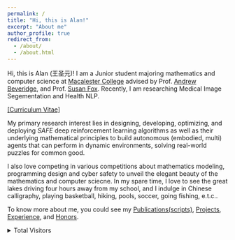 ```yaml
---
permalink: /
title: "Hi, this is Alan!"
excerpt: "About me"
author_profile: true
redirect_from: 
  - /about/
  - /about.html
---
```

Hi, this is Alan (王圣元)! I am a Junior student majoring mathematics and computer science at [Macalester College](https://www.macalester.edu/) advised by Prof. [Andrew Beveridge](https://mathbeveridge.github.io/), and Prof. [Susan Fox](https://www.macalester.edu/~fox/). Recently, I am researching Medical Image Segementation and Health NLP.

[[Curriculum Vitae]](https://sssWang18.github.io/files/CV.pdf)

My primary research interest lies in designing, developing, optimizing, and deploying *SAFE* deep reinforcement learning algorithms as well as their underlying mathematical principles to build autonomous (embodied, multi) agents that can perform in dynamic environments, solving real-world puzzles for common good. 

I also love competing in various competitions about mathematics modeling, programming design and cyber safety to unveil the elegant beauty of the mathematics and computer sciecne. In my spare time, I love to see the great lakes driving four hours away from my school, and I indulge in Chinese calligraphy, playing basketball, hiking, pools, soccer, going fishing, e.t.c.. 

To know more about me, you could see my [Publications(scripts)](https://sssWang18.github.io/publications/), [Projects](https://sssWang18.github.io/projects/), [Experience](https://sssWang18.github.io/experience/), and [Honors](https://sssWang18.github.io/honors/). <!-- I am also making some notes, especially based on detailed mathematical proofs and my understanding, while lerning and researching about reinforcement learning in [Blogs](https://sssWang18.github.io/blogs/). -->

<!-- 
<details>
<summary>Okay, for more...</summary>
<br>
I am a highly passionate third-year Mathematics and Computer Science student at Macalester College with a solid background in both pure mathematics and applied mathematics involved with computer and data science. My primary research interest lies in designing, developing, optimizing, and deploying deep reinforcement learning algorithms as well as their underlying mathematical principles to build autonomous agents that can perform in dynamic environments, sovling real-world puzzles for social good. Recently, I am researching about reset-free models for reinforcement learning. I also love competing in mathematical competitions to unveil the elegant beauty of the mathematics. With proficient skills in <i>Python, R, Java, MATLAB, SQL, HTML, CSS</i>, I love using mathematical thinking to solve practical problems as well.
<br>
I love to see the aurora driving four hours away from my school, and I indulge in Chinese calligraphy, playing basketball, golf, ping-pong, soccer, going fishing, e.t.c. in my spare time. 
 </details> -->
 


<details>
<summary>
Total Visitors
</summary>
<script type="text/javascript" id="clustrmaps" src="//cdn.clustrmaps.com/map_v2.js?cl=5ee2ff&w=400&t=tt&d=5De8UX9TDFsVQrQw4cE3CBhNblYyl2vQbk42qsTB9Fw&co=ffffff&cmo=d99cff&cmn=ffa3b9&ct=808080"></script>
</details>
